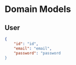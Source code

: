 # Domain Models

## User

```json
{
    "id": "id",
    "email": "email",
    "password": "password
}
```
